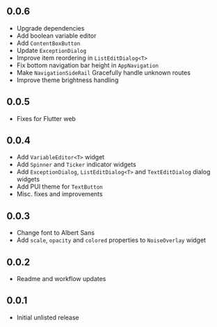 ## 0.0.6
* Upgrade dependencies
* Add boolean variable editor
* Add `ContentBoxButton`
* Update `ExceptionDialog`
* Improve item reordering in `ListEditDialog<T>`
* Fix bottom navigation bar height in `AppNavigation`
* Make `NavigationSideRail` Gracefully handle unknown routes
* Improve theme brightness handling

## 0.0.5
* Fixes for Flutter web

## 0.0.4

* Add `VariableEditor<T>` widget
* Add `Spinner` and `Ticker` indicator widgets
* Add `ExceptionDialog`, `ListEditDialog<T>` and `TextEditDialog` dialog widgets
* Add PUI theme for `TextButton`
* Misc. fixes and improvements

## 0.0.3

* Change font to Albert Sans
* Add `scale`, `opacity` and `colored` properties to `NoiseOverlay` widget

## 0.0.2

* Readme and workflow updates

## 0.0.1

* Initial unlisted release
